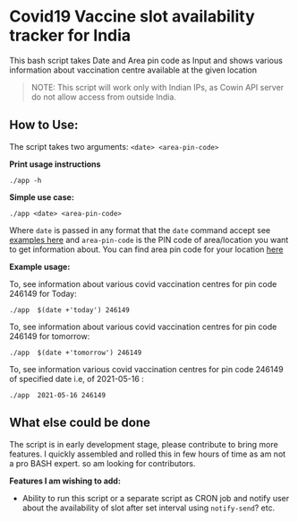 # Covid19 Vaccine slot availability tracker for India

This bash script takes Date and Area pin code as Input and shows various information about vaccination centre available at the given location

> NOTE: This script will work only with Indian IPs, as Cowin API server
> do not allow access from outside India.

## How to Use:

The script takes two arguments:  `<date> <area-pin-code>`

**Print usage instructions**

    ./app -h

**Simple use case:**

    ./app <date> <area-pin-code>


Where `date` is passed in any format that the `date` command accept see [examples here](https://www.gnu.org/software/coreutils/manual/html_node/Examples-of-date.html) and `area-pin-code` is the PIN code of area/location you want to get information about. You can find area pin code for your location [here](http://pincode.india-server.com/) 

**Example usage:**

To, see information about various covid vaccination centres for pin code 246149 for Today: 

    ./app  $(date +'today') 246149

To, see information about various covid vaccination centres for pin code 246149 for tomorrow: 

    ./app  $(date +'tomorrow') 246149

To, see information various covid vaccination centres for pin code 246149 of specified date i.e, of 2021-05-16 :

    ./app  2021-05-16 246149

## What else could be done

The script is in early development stage, please contribute to bring more features. 
I quickly assembled and rolled this in few hours of time as am not a pro BASH expert. so am looking for contributors.

**Features I am wishing to add:**

 - Ability to run this script or a separate script as CRON job and notify user about the availability of slot after set interval using `notify-send`? etc.

